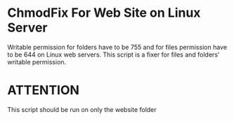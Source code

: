 # ChmodFix For Web Site on Linux Server

Writable permission for  folders have to be 755 and for files permission have to be 644  on Linux web servers. This script is a fixer for files and folders' writable permission.

# ATTENTION

This script should be run on only the website folder
